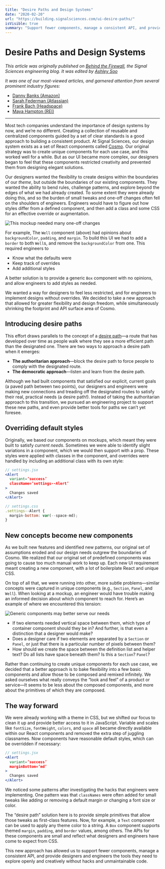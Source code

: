 ```yaml
---
title: "Desire Paths and Design Systems"
date: "2020-02-20"
url: "https://building.signalsciences.com/ui-desire-paths/"
isVisible: true
summary: "Support fewer components, manage a consistent API, and provide designers and engineers the tools they need to explore openly and creatively without hacks and unmaintainable code."
---
```


# Desire Paths and Design Systems

_This article was originally published on [Behind the Firewall](https://building.signalsciences.com/ui-desire-paths/), the Signal Sciences engineering blog. It was edited by [Ashley Soo](http://www.ashleysoo.com/portfolio/)_

_It was one of our most-viewed articles, and garnered attention from several prominent industry figures:_

- [Danny Banks (Amazon)](https://twitter.com/dbanksDesign/status/1234564637904924672?s=20&t=MTt72vs-Q0IMlSvn3uJFRw)
- [Sarah Federman (Atlassian)](https://twitter.com/sarah_federman/status/1230646352352174080?s=20&t=MTt72vs-Q0IMlSvn3uJFRw)
- [Frank Bach (Headspace)](https://twitter.com/zendadddy/status/1230590836410208257?s=20&t=MTt72vs-Q0IMlSvn3uJFRw)
- [Maya Hampton (REI)](https://twitter.com/HiMaya/status/1233518890543656962?s=20&t=MTt72vs-Q0IMlSvn3uJFRw)

---

Most tech companies understand the importance of design systems by now, and we’re no different. Creating a collection of reusable and centralized components guided by a set of clear standards is a good approach to building a consistent product. At Signal Sciences, our design system exists as a set of React components called [Cosmo](https://dashboard.signalsciences.net/static/ui/styleguide/#alert). Our original strategy was to create unique components for each use case, and this worked well for a while. But as our UI became more complex, our designers began to feel that these components restricted creativity and prevented them from designing elegant solutions.

Our designers wanted the flexibility to create designs within the boundaries of our _theme_, but outside the boundaries of our existing components. They wanted the ability to bend rules, challenge patterns, and explore beyond the edges of what we had already created. To some extent they were already doing this, and so the burden of small tweaks and one-off changes often fell on the shoulders of engineers. Engineers would have to figure out how styles differ from a defined component, and then add a class and some CSS for an effective override or augmentation.

![This mockup needed many one-off changes](/images/posts/writing/desire-paths/rules-page-signal-sciences.png)

For example, The `Well` component (above) had opinions about `backgroundColor`, `padding`, and `margin`. To build this UI we had to add a `border` to both `Well`s, and remove the `backgroundColor` from one. This required engineers to

- Know what the defaults were
- Keep track of overrides
- Add additional styles

A better solution is to provide a generic `Box` component with no opinions, and allow engineers to add styles as needed.

We wanted a way for designers to feel less restricted, and for engineers to implement designs without overrides. We decided to take a new approach that allowed for greater flexibility and design freedom, while simultaneously shrinking the footprint and API surface area of Cosmo.

## Introducing desire paths

This effort draws parallels to the concept of a [desire path](https://www.newyorker.com/tech/annals-of-technology/tracing-and-erasing-new-yorks-lines-of-desire)&mdash;a route that has developed over time as people walk where they see a more efficient path than the designated one. There are two ways to approach a desire path when it emerges:

- **The authoritarian approach**&mdash;block the desire path to force people to comply with the designated route.
- **The democratic approach**&mdash;listen and learn from the desire path.

Although we had built components that satisfied our explicit, current goals (a paved path between two points), our designers and engineers were making new connections and treading off the designated routes to satisfy their real, practical needs (a desire path!). Instead of taking the authoritarian approach to this transition, we pursued an engineering project to support these new paths, and even provide better tools for paths we can’t yet foresee.

## Overriding default styles

Originally, we based our components on mockups, which meant they were built to satisfy _current needs_. Sometimes we were able to identify slight variations in a component, which we would then support with a prop. These styles were applied with classes in the component, and overrides were handled by including an additional class with its own style:

```jsx
// settings.jsx
<Alert
  variant=’success’
  className=’settings--Alert’
>
  Changes saved
</Alert>

// settings.css
.settings--Alert {
  margin-bottom: var(--space-md);
}
```

## New concepts become new components

As we built new features and identified new patterns, our original set of assumptions eroded and our design needs outgrew the boundaries of Cosmo. We realized that our original set of predefined components was going to cause too much manual work to keep up. Each new UI requirement meant creating a new component, with a lot of boilerplate React and unique CSS.

On top of all that, we were running into other, more subtle problems&mdash;similar concepts were captured in unique components (e.g., `Section`, `Panel`, and `Well`). When looking at a mockup, an engineer would have trouble making an informed decision about which component to reach for. Here’s an example of where we encountered this tension:

![Generic components may better serve our needs](/images/posts/writing/desire-paths/events-box-component-signal-sciences.png)

- If two elements needed vertical space between them, which type of container component should they be in? And further, is that even a distinction that a designer would make?
- Does a designer care if two elements are separated by a `Section` or `Panel`, or just that there is a particular number of pixels between them?
- How should we create the space between the definition list and helper text? Do all lists have space beneath them? Is this a `Section`? `Panel`?

Rather than continuing to create unique components for each use case, we decided that a better approach is to bake flexibility into a few basic components and allow those to be composed and remixed infinitely. We asked ourselves what really conveys the “look and feel” of a product or service&mdash;It seems to be less about the composed components, and more about the primitives of which they are composed.

## The way forward

We were already working with a theme in CSS, but we shifted our focus to clean it up and provide better access to it in JavaScript. Variable and scales like `fontSize`, `fontWeight`, `colors`, and `space` all became directly available within our React components and removed the extra step of juggling classnames. Now components have reasonable default styles, which can be overridden if necessary:

```jsx
// settings.jsx
<Alert
  variant=’success’
  marginBottom=’md’
>
  Changes saved
</Alert>
```

We noticed some patterns after investigating the hacks that engineers were implementing. One pattern was that `classNames` were often added for small tweaks like adding or removing a default margin or changing a font size or color.

The “desire path” solution here is to provide simple primitives that allow those tweaks as first-class features. Now, for example, a `Text` component can be used to apply any theme color to a string. A `Box` component supports themed `margin`, `padding`, and `border` values, among others. The APIs for these components are small and reflect what designers and engineers have come to expect from CSS.

This new approach has allowed us to support fewer components, manage a consistent API, and provide designers and engineers the tools they need to explore openly and creatively without hacks and unmaintainable code.

